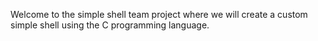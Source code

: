 Welcome to the simple shell team project where we will create a custom simple shell using the C programming language.
